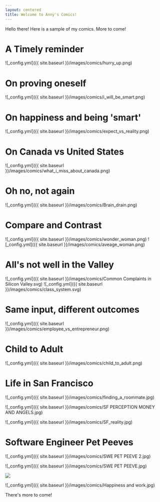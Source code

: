 ```yaml
---
layout: centered
title: Welcome to Anny's Comics!
---
```


Hello there! Here is a sample of my comics. More to come!

# A Timely reminder
![_config.yml]({{ site.baseurl }}/images/comics/hurry_up.png)

# On proving oneself
![_config.yml]({{ site.baseurl }}/images/comics/i_will_be_smart.png)

# On happiness and being 'smart'
![_config.yml]({{ site.baseurl }}/images/comics/expect_vs_reality.png)


# On Canada vs United States
![_config.yml]({{ site.baseurl }}/images/comics/what_i_miss_about_canada.png)

# Oh no, not again
![_config.yml]({{ site.baseurl }}/images/comics/Brain_drain.png)


# Compare and Contrast
![_config.yml]({{ site.baseurl }}/images/comics/wonder_woman.png)
![_config.yml]({{ site.baseurl }}/images/comics/aveage_woman.png)

# All's not well in the Valley
![_config.yml]({{ site.baseurl }}/images/comics/Common Complaints in Silicon Valley.svg)
![_config.yml]({{ site.baseurl }}/images/comics/class_system.svg)

# Same input, different outcomes
![_config.yml]({{ site.baseurl }}/images/comics/employee_vs_entrepreneur.png)

# Child to Adult
![_config.yml]({{ site.baseurl }}/images/comics/child_to_adult.png)


# Life in San Francisco
![_config.yml]({{ site.baseurl }}/images/comics/finding_a_roommate.jpg)

![_config.yml]({{ site.baseurl }}/images/comics/SF PERCEPTION MONEY AND ANGELS.jpg)

![_config.yml]({{ site.baseurl }}/images/comics/SF_reality.jpg)




# Software Engineer Pet Peeves
![_config.yml]({{ site.baseurl }}/images/comics/SWE PET PEEVE 2.jpg)

![_config.yml]({{ site.baseurl }}/images/comics/SWE PET PEEVE.jpg)


<p class='largeImg'><img src="{{ site.baseurl }}/images/comics/universities are centers of.jpg" /></p>

![_config.yml]({{ site.baseurl }}/images/comics/Happiness and work.jpg)

There's more to come!



<script src="//load.sumome.com/" data-sumo-site-id="408983dbd0095fe2981312317b69e43305d9fbf51541030974c2d50a13248475" async="async"></script>





